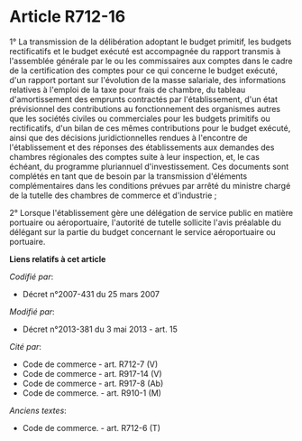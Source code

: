 # Article R712-16

1° La transmission de la délibération adoptant le budget primitif, les budgets rectificatifs et le budget exécuté est
accompagnée du rapport transmis à l'assemblée générale par le ou les commissaires aux comptes dans le cadre de la
certification des comptes pour ce qui concerne le budget exécuté, d'un rapport portant sur l'évolution de la masse salariale,
des informations relatives à l'emploi de la taxe pour frais de chambre, du tableau d'amortissement des emprunts contractés
par l'établissement, d'un état prévisionnel des contributions au fonctionnement des organismes autres que les sociétés
civiles ou commerciales pour les budgets primitifs ou rectificatifs, d'un bilan de ces mêmes contributions pour le budget
exécuté, ainsi que des décisions juridictionnelles rendues à l'encontre de l'établissement et des réponses des établissements
aux demandes des chambres régionales des comptes suite à leur inspection, et, le cas échéant, du programme pluriannuel
d'investissement. Ces documents sont complétés en tant que de besoin par la transmission d'éléments complémentaires dans les
conditions prévues par arrêté du ministre chargé de la tutelle des chambres de commerce et d'industrie ;

2° Lorsque l'établissement gère une délégation de service public en matière portuaire ou aéroportuaire, l'autorité de tutelle
sollicite l'avis préalable du délégant sur la partie du budget concernant le service aéroportuaire ou portuaire.

**Liens relatifs à cet article**

_Codifié par_:

  - Décret n°2007-431 du 25 mars 2007

_Modifié par_:

  - Décret n°2013-381 du 3 mai 2013 - art. 15

_Cité par_:

  - Code de commerce - art. R712-7 (V)
  - Code de commerce - art. R917-14 (V)
  - Code de commerce - art. R917-8 (Ab)
  - Code de commerce. - art. R910-1 (M)

_Anciens textes_:

  - Code de commerce. - art. R712-6 (T)
